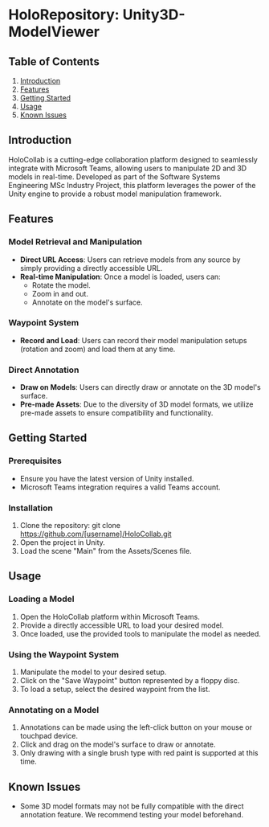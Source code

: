 # HoloRepository: Unity3D-ModelViewer

## Table of Contents
1. [Introduction](#introduction)
2. [Features](#features)
3. [Getting Started](#getting-started)
4. [Usage](#usage)
5. [Known Issues](#known-issues)

## Introduction
HoloCollab is a cutting-edge collaboration platform designed to seamlessly integrate with Microsoft Teams, allowing users to manipulate 2D and 3D models in real-time. Developed as part of the Software Systems Engineering MSc Industry Project, this platform leverages the power of the Unity engine to provide a robust model manipulation framework.

## Features

### Model Retrieval and Manipulation
- **Direct URL Access**: Users can retrieve models from any source by simply providing a directly accessible URL.
- **Real-time Manipulation**: Once a model is loaded, users can:
  - Rotate the model.
  - Zoom in and out.
  - Annotate on the model's surface.

### Waypoint System
- **Record and Load**: Users can record their model manipulation setups (rotation and zoom) and load them at any time.

### Direct Annotation
- **Draw on Models**: Users can directly draw or annotate on the 3D model's surface.
- **Pre-made Assets**: Due to the diversity of 3D model formats, we utilize pre-made assets to ensure compatibility and functionality.

## Getting Started

### Prerequisites
- Ensure you have the latest version of Unity installed.
- Microsoft Teams integration requires a valid Teams account.

### Installation
1. Clone the repository: git clone https://github.com/[username]/HoloCollab.git
2. Open the project in Unity.
3. Load the scene "Main" from the Assets/Scenes file.

## Usage

### Loading a Model
1. Open the HoloCollab platform within Microsoft Teams.
2. Provide a directly accessible URL to load your desired model.
3. Once loaded, use the provided tools to manipulate the model as needed.

### Using the Waypoint System
1. Manipulate the model to your desired setup.
2. Click on the "Save Waypoint" button represented by a floppy disc.
3. To load a setup, select the desired waypoint from the list.

### Annotating on a Model
1. Annotations can be made using the left-click button on your mouse or touchpad device.
2. Click and drag on the model's surface to draw or annotate.
3. Only drawing with a single brush type with red paint is supported at this time.

## Known Issues
- Some 3D model formats may not be fully compatible with the direct annotation feature. We recommend testing your model beforehand.
